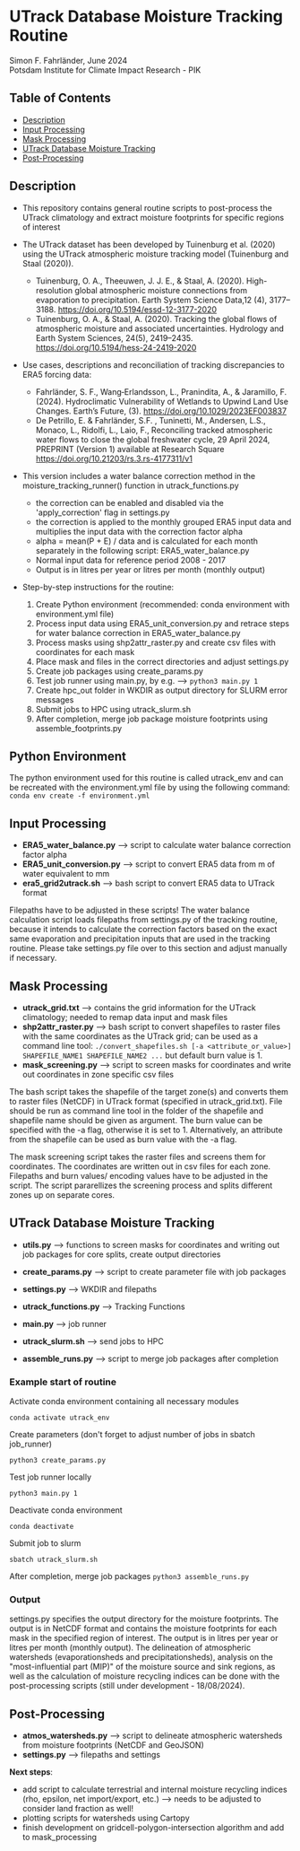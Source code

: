 # UTrack Database Moisture Tracking Routine

Simon F. Fahrländer, June 2024\
Potsdam Institute for Climate Impact Research - PIK

## Table of Contents

- [Description](#description)
- [Input Processing](#input-processing)
- [Mask Processing](#mask-processing)
- [UTrack Database Moisture Tracking](#utrack-database-moisture-tracking)
- [Post-Processing](#post-processing)

## Description

- This repository contains general routine scripts to post-process the UTrack climatology and extract moisture footprints for specific regions of interest

- The UTrack dataset has been developed by Tuinenburg et al. (2020) using the UTrack atmospheric moisture tracking model (Tuinenburg and Staal (2020)).
  - Tuinenburg, O. A., Theeuwen, J. J. E., &#38; Staal, A. (2020). High-resolution global atmospheric moisture connections from evaporation to precipitation. Earth System Science Data,12 (4), 3177–3188. <https://doi.org/10.5194/essd-12-3177-2020>
  - Tuinenburg, O. A., &#38; Staal, A. (2020). Tracking the global flows of atmospheric moisture and associated uncertainties. Hydrology and Earth System Sciences, 24(5), 2419–2435. <https://doi.org/10.5194/hess-24-2419-2020>

- Use cases, descriptions and reconciliation of tracking discrepancies to ERA5 forcing data:
  - Fahrländer, S. F., Wang‐Erlandsson, L., Pranindita, A., &#38; Jaramillo, F. (2024). Hydroclimatic Vulnerability of Wetlands to Upwind Land Use Changes. Earth’s Future, (3). <https://doi.org/10.1029/2023EF003837>
  - De Petrillo, E. & Fahrländer, S.F. , Tuninetti, M., Andersen, L.S., Monaco, L., Ridolfi, L., Laio, F., Reconciling tracked atmospheric water flows to close the global freshwater cycle, 29 April 2024, PREPRINT (Version 1) available at Research Square <https://doi.org/10.21203/rs.3.rs-4177311/v1>

- This version includes a water balance correction method in the moisture_tracking_runner() function in utrack_functions.py
  - the correction can be enabled and disabled via the 'apply_correction' flag in settings.py
  - the correction is applied to the monthly grouped ERA5 input data and multiplies the input data with the correction factor alpha
  - alpha = mean(P + E) / data and is calculated for each month separately in the following script: ERA5_water_balance.py
  - Normal input data for reference period 2008 - 2017
  - Output is in litres per year or litres per month (monthly output)

- Step-by-step instructions for the routine:
  1. Create Python environment (recommended: conda environment with environment.yml file)
  2. Process input data using ERA5_unit_conversion.py and retrace steps for water balance correction in ERA5_water_balance.py
  3. Process masks using shp2attr_raster.py and create csv files with coordinates for each mask
  4. Place mask and files in the correct directories and adjust settings.py
  5. Create job packages using create_params.py
  6. Test job runner using main.py, by e.g. --> `python3 main.py 1`
  7. Create hpc_out folder in WKDIR as output directory for SLURM error messages
  8. Submit jobs to HPC using utrack_slurm.sh
  9. After completion, merge job package moisture footprints using assemble_footprints.py

## Python Environment

The python environment used for this routine is called utrack_env and can be recreated with the environment.yml file by using the following command:
`conda env create -f environment.yml`

## Input Processing

- **ERA5_water_balance.py** --> script to calculate water balance correction factor alpha
- **ERA5_unit_conversion.py** --> script to convert ERA5 data from m of water equivalent to mm
- **era5_grid2utrack.sh** --> bash script to convert ERA5 data to UTrack format

Filepaths have to be adjusted in these scripts! The water balance calculation script loads filepaths from settings.py of the tracking routine, because it intends to calculate the correction factors based on the exact same evaporation and precipitation inputs that are used in the tracking routine. Please take settings.py file over to this section and adjust manually if necessary.

## Mask Processing

- **utrack_grid.txt** --> contains the grid information for the UTrack climatology; needed to remap data input and mask files
- **shp2attr_raster.py** --> bash script to convert shapefiles to raster files with the same coordinates as the UTrack grid; can be used as a command line tool: `./convert_shapefiles.sh [-a <attribute_or_value>] SHAPEFILE_NAME1 SHAPEFILE_NAME2 ...` but default burn value is 1.
- **mask_screening.py** --> script to screen masks for coordinates and write out coordinates in zone specific csv files

The bash script takes the shapefile of the target zone(s) and converts them to raster files (NetCDF) in UTrack format (specified in utrack_grid.txt). File should be run as command line tool in the folder of the shapefile and shapefile name should be given as argument. The burn value can be specified with the -a flag, otherwise it is set to 1. Alternatively, an attribute from the shapefile can be used as burn value with the -a flag.

The mask screening script takes the raster files and screens them for coordinates. The coordinates are written out in csv files for each zone. Filepaths and burn values/ encoding values have to be adjusted in the script. The script pararellizes the screening process and splits different zones up on separate cores.

## UTrack Database Moisture Tracking

- **utils.py** --> functions to screen masks for coordinates and writing out job packages for core splits, create output directories
- **create_params.py** --> script to create parameter file with job packages
- **settings.py** --> WKDIR and filepaths
- **utrack_functions.py** --> Tracking Functions
- **main.py** --> job runner
- **utrack_slurm.sh** --> send jobs to HPC

- **assemble_runs.py** --> script to merge job packages after completion

### Example start of routine

Activate conda environment containing all necessary modules

`conda activate utrack_env`

Create parameters (don't forget to adjust number of jobs in sbatch job_runner)

`python3 create_params.py`

Test job runner locally

`python3 main.py 1`

Deactivate conda environment

`conda deactivate`

Submit job to slurm

`sbatch utrack_slurm.sh`

After completion, merge job packages
`python3 assemble_runs.py`

### Output

settings.py specifies the output directory for the moisture footprints. The output is in NetCDF format and contains the moisture footprints for each mask in the specified region of interest. The output is in litres per year or litres per month (monthly output).
The delineation of atmospheric watersheds (evaporationsheds and precipitationsheds), analysis on the "most-influential part (MIP)" of the moisture source and sink regions, as well as the calculation of moisture recycling indices can be done with the post-processing scripts (still under development - 18/08/2024).

## Post-Processing

- **atmos_watersheds.py** --> script to delineate atmospheric watersheds from moisture footprints (NetCDF and GeoJSON)
- **settings.py** --> filepaths and settings

**Next steps**: 
- add script to calculate terrestrial and internal moisture recycling indices (rho, epsilon, net import/export, etc.) --> needs to be adjusted to consider land fraction as well! 
- plotting scripts for watersheds using Cartopy
- finish development on gridcell-polygon-intersection algorithm and add to mask_processing
